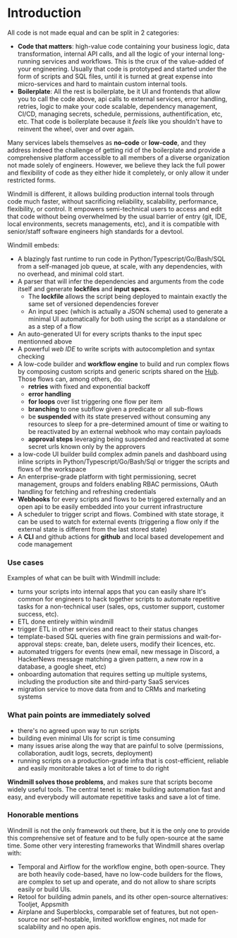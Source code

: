 # Introduction

All code is not made equal and can be split in 2 categories:

- **Code that matters**: high-value code containing your business logic, data transformation, internal API calls, and all the logic of your internal long-running services and workflows. This is the crux of the value-added of your engineering. Usually that code is prototyped and started under the form of scripts and SQL files, until it is turned at great expense into micro-services and hard to maintain custom internal tools.
- **Boilerplate**: All the rest is boilerplate, be it UI and frontends that allow you to call the code above, api calls to external services, error handling, retries, logic to make your code scalable, dependency management, CI/CD, managing secrets, schedule, permissions, authentification, etc, etc. That code is boilerplate because it *feels* like you shouldn't have to reinvent the wheel, over and over again.

Many services labels themselves as **no-code** or **low-code**, and they address indeed the challenge of getting rid of the boilerplate and provide a comprehensive platform accessible to all members of a diverse organization not made solely of engineers. However, we believe they lack the full power and flexibility of code as they either hide it completely, or only allow it under restricted forms.

Windmill is different, it allows building production internal tools through code much faster, without sacrificing reliability, scalability, performance, flexibility, or control. It empowers semi-technical users to access and edit that code without being overwhelmed by the usual barrier of entry (git, IDE, local environments, secrets managements, etc), and it is compatible with senior/staff software engineers high standards for a devtool.

Windmill embeds: 
- A blazingly fast runtime to run code in Python/Typescript/Go/Bash/SQL from a self-managed job queue, at scale, with any dependencies, with no overhead, and minimal cold start. 
- A parser that will infer the dependencies and arguments from the code itself and generate **lockfiles** and **input specs**.
  - The **lockfile** allows the script being deployed to maintain exactly the same set of versioned dependencies forever
  - An input spec (which is actually a JSON schema) used to generate a minimal UI automatically for both using the script as a standalone or as a step of a flow
- An auto-generated UI for every scripts thanks to the input spec mentionned above
- A powerful *web IDE* to write scripts with autocompletion and syntax checking
- A low-code builder and **workflow engine** to build and run complex flows by composing custom scripts and generic scripts shared on the [Hub](https://hub.windmill.dev). Those flows can, among others, do:
  - **retries** with fixed and exponential backoff
  - **error handling**
  - **for loops** over list triggering one flow per item
  - **branching** to one subflow given a predicate or all sub-flows 
  - be **suspended** with its state preserved without consuming any resources to sleep for a pre-determined amount of time or waiting to be reactivated by an external webhook who may contain payloads
  - **approval steps** leveraging being suspended and reactivated at some secret urls known only by the approvers
- a low-code UI builder build complex admin panels and dashboard using inline scripts in Python/Typescript/Go/Bash/Sql or trigger the scripts and flows of the workspace
- An enterprise-grade platform with tight permissioning, secret management, groups and folders enabling RBAC permissions, OAuth handling for fetching and refreshing credentials
- **Webhooks** for every scripts and flows to be triggered externally and an open api to be easily embedded into your current infrastructure
- A scheduler to trigger script and flows. Combined with state storage, it can be used to watch for external events (triggering a flow only if the external state is different from the last stored state)
- A **CLI** and github actions for **github** and local based developement and code management


### Use cases

Examples of what can be built with Windmill include:

- turns your scripts into internal apps that you can easily share It's common for engineers to hack together
scripts to automate repetitive tasks for a non-technical user (sales, ops,
customer support, customer success, etc). 
- ETL done entirely within windmill
- trigger ETL in other services and react to their status changes
- template-based SQL queries with fine grain permissions and wait-for-approval
  steps: create, ban, delete users, modify their licences, etc.
- automated triggers for events (new email, new message in Discord,
  a HackerNews message matching a given pattern, a new row in a 
  database, a google sheet, etc)
- onboarding automation that requires setting up multiple systems,
  including the production site and third-party SaaS services
- migration service to move data from and to CRMs and marketing systems


### What pain points are immediately solved

- there's no agreed upon way to run scripts
- building even minimal UIs for script is time consuming
- many issues arise along the way that are painful to solve (permissions,
  collaboration, audit logs, secrets, deployment)
- running scripts on a production-grade infra that is cost-efficient, 
  reliable and easily monitorable takes a lot of time to do right

**Windmill solves those problems**, and makes sure that scripts become widely
useful tools. The central tenet is: make building automation fast and easy, and
everybody will automate repetitive tasks and save a lot of time.

### Honorable mentions

Windmill is not the only framework out there, but it is the only one to provide this comprehensive set of feature and to be fully open-source at the same time. Some other very interesting frameworks that Windmill shares overlap with:
- Temporal and Airflow for the workflow engine, both open-source. They are both heavily code-based, have no low-code builders for the flows, are complex to set up and operate, and do not allow to share scripts easily or build UIs.
- Retool for building admin panels, and its other open-source alternatives: Tooljet, Appsmith
- Airplane and Superblocks, comparable set of features, but not open-source nor self-hostable, limited workflow engines, not made for scalability and no open apis.
